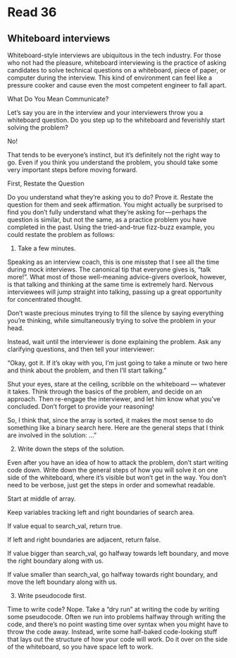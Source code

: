 # Read 36
## Whiteboard interviews

Whiteboard-style interviews are ubiquitous in the tech industry. For those who not had the pleasure, whiteboard interviewing is the practice of asking candidates to solve technical questions on a whiteboard, piece of paper, or computer during the interview. This kind of environment can feel like a pressure cooker and cause even the most competent engineer to fall apart.


What Do You Mean Communicate?

Let’s say you are in the interview and your interviewers throw you a whiteboard question. Do you step up to the whiteboard and feverishly start solving the problem?





No!





That tends to be everyone’s instinct, but it’s definitely not the right way to go. Even if you think you understand the problem, you should take some very important steps before moving forward.





First, Restate the Question

Do you understand what they’re asking you to do? Prove it. Restate the question for them and seek affirmation. You might actually be surprised to find you don’t fully understand what they’re asking for — perhaps the question is similar, but not the same, as a practice problem you have completed in the past. Using the tried-and-true fizz-buzz example, you could restate the problem as follows:

1) Take a few minutes.

Speaking as an interview coach, this is one misstep that I see all the time during mock interviews. The canonical tip that everyone gives is, “talk more!”. What most of those well-meaning advice-givers overlook, however, is that talking and thinking at the same time is extremely hard. Nervous interviewees will jump straight into talking, passing up a great opportunity for concentrated thought.

Don’t waste precious minutes trying to fill the silence by saying everything you’re thinking, while simultaneously trying to solve the problem in your head.

Instead, wait until the interviewer is done explaining the problem. Ask any clarifying questions, and then tell your interviewer:

“Okay, got it. If it’s okay with you, I’m just going to take a minute or two here and think about the problem, and then I’ll start talking.”

Shut your eyes, stare at the ceiling, scribble on the whiteboard — whatever it takes. Think through the basics of the problem, and decide on an approach. Then re-engage the interviewer, and let him know what you’ve concluded. Don’t forget to provide your reasoning!

So, I think that, since the array is sorted, it makes the most sense to do something like a binary search here. Here are the general steps that I think are involved in the solution: …”

2) Write down the steps of the solution.

Even after you have an idea of how to attack the problem, don’t start writing code down. Write down the general steps of how you will solve it on one side of the whiteboard, where it’s visible but won’t get in the way. You don’t need to be verbose, just get the steps in order and somewhat readable.


Start at middle of array.

Keep variables tracking left and right boundaries of search area.

If value equal to search_val, return true.

If left and right boundaries are adjacent, return false.

If value bigger than search_val, go halfway towards left boundary, and move the right boundary along with us.

If value smaller than search_val, go halfway towards right boundary, and move the left boundary along with us.


3) Write pseudocode first.

Time to write code? Nope. Take a “dry run” at writing the code by writing some pseudocode. Often we run into problems halfway through writing the code, and there’s no point wasting time over syntax when you might have to throw the code away. Instead, write some half-baked code-looking stuff that lays out the structure of how your code will work. Do it over on the side of the whiteboard, so you have space left to work.
